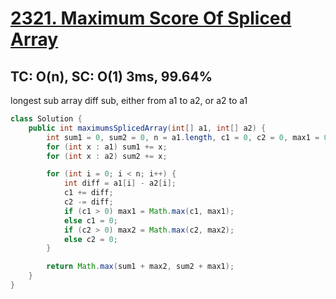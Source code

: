 # [2321. Maximum Score Of Spliced Array](https://leetcode.com/problems/maximum-score-of-spliced-array/)

## TC: O(n), SC: O(1) 3ms, 99.64%
longest sub array diff sub, either from a1 to a2, or a2 to a1
```java
class Solution {
    public int maximumsSplicedArray(int[] a1, int[] a2) {
        int sum1 = 0, sum2 = 0, n = a1.length, c1 = 0, c2 = 0, max1 = 0, max2 = 0;
        for (int x : a1) sum1 += x;
        for (int x : a2) sum2 += x;

        for (int i = 0; i < n; i++) {
            int diff = a1[i] - a2[i];
            c1 += diff;
            c2 -= diff;
            if (c1 > 0) max1 = Math.max(c1, max1);
            else c1 = 0;
            if (c2 > 0) max2 = Math.max(c2, max2);
            else c2 = 0;
        }

        return Math.max(sum1 + max2, sum2 + max1);
    }
}
```